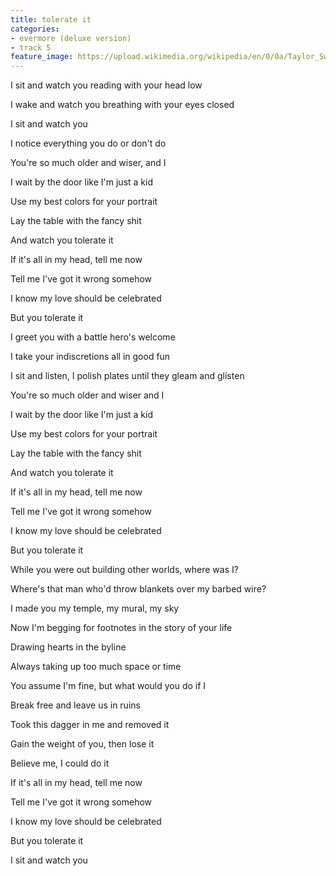 ```yaml
---
title: ​tolerate it
categories:
- evermore (deluxe version)
- track 5
feature_image: https://upload.wikimedia.org/wikipedia/en/0/0a/Taylor_Swift_-_Evermore.png
--- 
```

I sit and watch you reading with your head low

I wake and watch you breathing with your eyes closed

I sit and watch you

I notice everything you do or don't do

You're so much older and wiser, and I

I wait by the door like I'm just a kid

Use my best colors for your portrait

Lay the table with the fancy shit

And watch you tolerate it

If it's all in my head, tell me now

Tell me I've got it wrong somehow

I know my love should be celebrated

But you tolerate it

I greet you with a battle hero's welcome

I take your indiscretions all in good fun

I sit and listеn, I polish plates until they gleam and glistеn

You're so much older and wiser and I

I wait by the door like I'm just a kid

Use my best colors for your portrait

Lay the table with the fancy shit

And watch you tolerate it

If it's all in my head, tell me now

Tell me I've got it wrong somehow

I know my love should be celebrated

But you tolerate it

While you were out building other worlds, where was I?

Where's that man who'd throw blankets over my barbed wire?

I made you my temple, my mural, my sky

Now I'm begging for footnotes in the story of your life

Drawing hearts in the byline

Always taking up too much space or time

You assume I'm fine, but what would you do if I

Break free and leave us in ruins

Took this dagger in me and removed it

Gain the weight of you, then lose it

Believe me, I could do it

If it's all in my head, tell me now

Tell me I've got it wrong somehow

I know my love should be celebrated

But you tolerate it

I sit and watch you